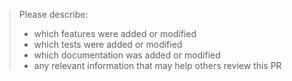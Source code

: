 > Please describe:
> - which features were added or modified
> - which tests were added or modified
> - which documentation was added or modified
> - any relevant information that may help others review this PR
